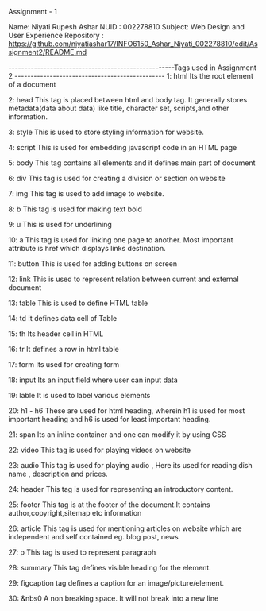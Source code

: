 Assignment - 1

Name: Niyati Rupesh Ashar
NUID : 002278810
Subject: Web Design and User Experience 
Repository : https://github.com/niyatiashar17/INFO6150_Ashar_Niyati_002278810/edit/Assignment2/README.md

----------------------------------------------------Tags used in Assignment 2 -----------------------------------------------
1: html Its the root element of a document

2: head This tag is placed between html and body tag. It generally stores metadata(data about data) like title, character set, scripts,and other information.

3: style This is used to store styling information for website.

4: script This is used for embedding javascript code in an HTML page 

5: body This tag contains all elements and it defines main part of document

6: div This tag is used for creating a division or section on website

7: img This tag is used to add image to website.

8: b This tag is used for making text bold

9: u This is used for underlining

10: a This tag is used for linking one page to another. Most important  attribute is href which displays links destination.

11: button This is used for adding buttons on screen

12: link This is used to represent relation between current  and external document 

13: table This is used to define HTML table

14: td It defines data cell of Table

15: th Its header cell in HTML

16: tr It defines a row in html table

17: form Its used for creating form 

18: input Its an input field where user can input data

19: lable It is used to label various elements

20: h1 - h6 These are used for html heading, wherein h1 is used for most important heading and h6 is used for least important heading. 

21: span Its an inline container and one can modify it by using CSS

22: video This tag is used for playing videos on website 

23: audio This tag is used for playing audio , Here its used for reading dish name , description and prices.

24: header This tag is used for representing an introductory content.

25: footer This tag is at the footer of the document.It contains author,copyright,sitemap etc information

26: article This tag is used for mentioning articles on website which are independent and self contained eg. blog post, news

27:  p This tag is used to represent paragraph

28: summary This tag defines visible heading for the element. 

29: figcaption tag defines a caption for an image/picture/element.

30: &nbs0 A non breaking space. It will not break into a new line

